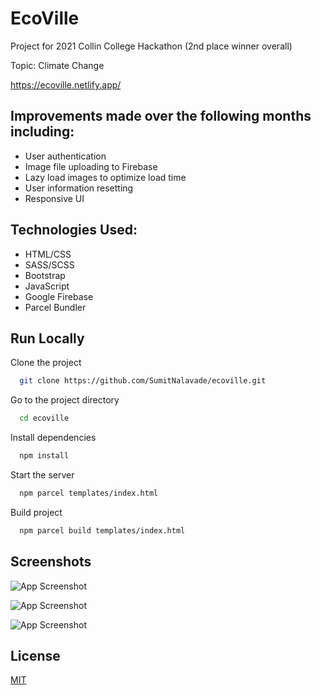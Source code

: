 
# EcoVille

Project for 2021 Collin College Hackathon (2nd place winner overall)

Topic: Climate Change

https://ecoville.netlify.app/


Improvements made over the following months including:
-
- User authentication
- Image file uploading to Firebase
- Lazy load images to optimize load time
- User information resetting
- Responsive UI

Technologies Used:
-
- HTML/CSS
- SASS/SCSS
- Bootstrap
- JavaScript
- Google Firebase
- Parcel Bundler



## Run Locally

Clone the project

```bash
  git clone https://github.com/SumitNalavade/ecoville.git
```

Go to the project directory

```bash
  cd ecoville
```

Install dependencies

```bash
  npm install
```

Start the server

```bash
  npm parcel templates/index.html
```

Build project

```bash
  npm parcel build templates/index.html
```


## Screenshots

![App Screenshot](https://github.com/SumitNalavade/ecoville/blob/master/Screen%20Shot%202021-11-29%20at%202.59.08%20AM.png?raw=true)

![App Screenshot](https://github.com/SumitNalavade/ecoville/blob/master/Screen%20Shot%202021-11-29%20at%202.59.49%20AM.png?raw=true)

![App Screenshot](https://github.com/SumitNalavade/ecoville/blob/master/Screen%20Shot%202021-11-29%20at%203.00.13%20AM.png?raw=true)

## License

[MIT](https://choosealicense.com/licenses/mit/)

